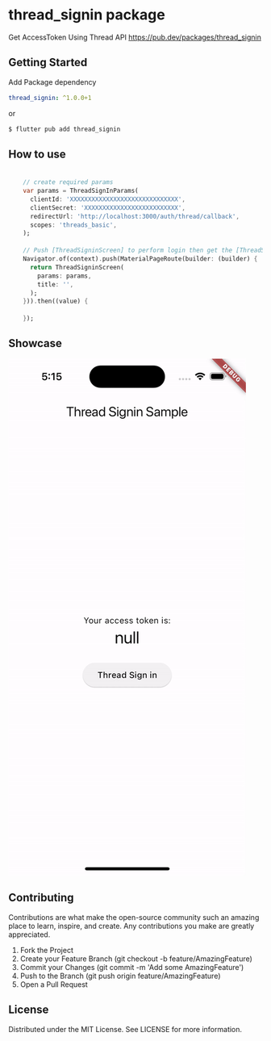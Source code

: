 # thread_signin package

Get AccessToken Using Thread API https://pub.dev/packages/thread_signin

## Getting Started

Add Package dependency 
```yaml
thread_signin: ^1.0.0+1
```

or 

```sh 
$ flutter pub add thread_signin
```

## How to use 
```dart
    
    // create required params
    var params = ThreadSignInParams(
      clientId: 'XXXXXXXXXXXXXXXXXXXXXXXXXXXXXX',
      clientSecret: 'XXXXXXXXXXXXXXXXXXXXXXXXXX',
      redirectUrl: 'http://localhost:3000/auth/thread/callback',
      scopes: 'threads_basic',
    );

    // Push [ThreadSigninScreen] to perform login then get the [ThreadSignInResponse]
    Navigator.of(context).push(MaterialPageRoute(builder: (builder) {
      return ThreadSigninScreen(
        params: params,
        title: '',
      );
    })).then((value) {
      
    });

```

## Showcase 
![](.github/images/demo.gif)

## Contributing
Contributions are what make the open-source community such an amazing place to learn, inspire, and create. Any contributions you make are greatly appreciated.

1. Fork the Project
2. Create your Feature Branch (git checkout -b feature/AmazingFeature)
3. Commit your Changes (git commit -m 'Add some AmazingFeature')
4.  Push to the Branch (git push origin feature/AmazingFeature)
5. Open a Pull Request

## License
Distributed under the MIT License. See LICENSE for more information.